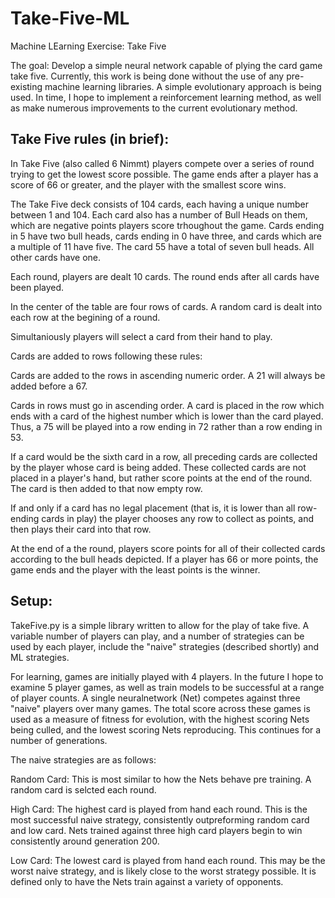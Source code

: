 # Take-Five-ML
Machine LEarning Exercise: Take Five

The goal: Develop a simple neural network capable of plying the card game take five.
Currently, this work is being done without the use of any pre-existing machine learning libraries. A simple evolutionary approach is being used.
In time, I hope to implement a reinforcement learning method, as well as make numerous improvements to the current evolutionary method.

## Take Five rules (in brief):

In Take Five (also called 6 Nimmt) players compete over a series of round trying to get the lowest score possible. The game ends after a player has a score of 66 or greater, and the player with the smallest score wins.

The Take Five deck consists of 104 cards, each having a unique number between 1 and 104. Each card also has a number of Bull Heads on them, which are negative points players score trhoughout the game. Cards ending in 5 have two bull heads, cards ending in 0 have three, and cards which are a multiple of 11 have five. The card 55 have a total of seven bull heads. All other cards have one.

Each round, players are dealt 10 cards. The round ends after all cards have been played.

In the center of the table are four rows of cards. A random card is dealt into each row at the begining of a round.

Simultaniously players will select a card from their hand to play.

Cards are added to rows following these rules:

Cards are added to the rows in ascending numeric order. A 21 will always be added before a 67.

Cards in rows must go in ascending order. A card is placed in the row which ends with a card of the highest number which is lower than the card played. Thus, a 75 will be played into a row ending in 72 rather than a row ending in 53.

If a card would be the sixth card in a row, all preceding cards are collected by the player whose card is being added. These collected cards are not placed in a player's hand, but rather score points at the end of the round. The card is then added to that now empty row.

If and only if a card has no legal placement (that is, it is lower than all row-ending cards in play) the player chooses any row to collect as points, and then plays their card into that row.

At the end of a the round, players score points for all of their collected cards according to the bull heads depicted. If a player has 66 or more points, the game ends and the player with the least points is the winner.

## Setup:

TakeFive.py is a simple library written to allow for the play of take five. A variable number of players can play, and a number of strategies can be used by each player, include the "naive" strategies (described shortly) and ML strategies.

For learning, games are initially played with 4 players. In the future I hope to examine 5 player games, as well as train models to be successful at a range of player counts. A single neuralnetwork (Net) competes against three "naive" players over many games. The total score across these games is used as a measure of fitness for evolution, with the highest scoring Nets being culled, and the lowest scoring Nets reproducing. This continues for a number of generations.

The naive strategies are as follows:

Random Card: This is most similar to how the Nets behave pre training. A random card is selcted each round.

High Card: The highest card is played from hand each round. This is the most successful naive strategy, consistently outpreforming random card and low card. Nets trained against three high card players begin to win consistently around generation 200.

Low Card: The lowest card is played from hand each round. This may be the worst naive strategy, and is likely close to the worst strategy possible. It is defined only to have the Nets train against a variety of opponents.
